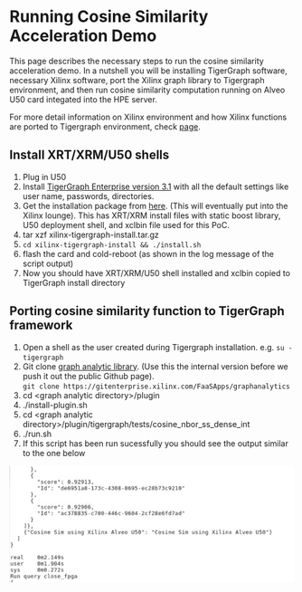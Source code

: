 

# Running Cosine Similarity Acceleration Demo

This page describes the necessary steps to run the cosine similarity acceleration demo.
In a nutshell you will be installing TigerGraph software,
necessary Xilinx software, port the Xilinx graph library to Tigergraph
environment, and then run cosine similarity computation running on Alveo U50
card integated into the HPE server. 

For more detail information on Xilinx environment and how Xilinx
functions are ported to Tigergraph environment, check [page](targeting_alveo.md).


## Install XRT/XRM/U50 shells

1. Plug in U50
1. Install [TigerGraph Enterprise version 3.1](https://info.tigergraph.com/enterprise-free) with all the default settings like user name, passwords, directories.
1. Get the installation package from [here](https://xilinx-intranet--simpplr.visualforce.com/apex/FileDetail?siteId=a114T000000haTvQAI&fileId=0694T0000049gBUQAY). (This will eventually put into the Xilinx lounge). This has XRT/XRM install files with static boost library, U50 deployment shell, and xclbin file used for this PoC.
1. tar xzf xilinx-tigergraph-install.tar.gz
1. `cd xilinx-tigergraph-install && ./install.sh`
1. flash the card and cold-reboot (as shown in the log message of the script output)
1. Now you should have XRT/XRM/U50 shell installed and xclbin copied to
   TigerGraph install directory


## Porting cosine similarity function to TigerGraph framework

1. Open a shell as the user created during Tigergraph installation. e.g. `su - tigergraph`
1. Git clone [graph analytic library](https://gitenterprise.xilinx.com/FaaSApps/graphanalytics). (Use this the internal version before we push it out the public Github page).  
`git clone https://gitenterprise.xilinx.com/FaaSApps/graphanalytics`
1. cd \<graph analytic directory>\/plugin
1. ./install-plugin.sh 
1. cd \<graph analytic directory>\/plugin/tigergraph/tests/cosine_nbor_ss_dense_int
1. ./run.sh
1. If this script has been run sucessfully you should see the output similar to
   the one below

<p align="center">
<img src="images/fig_fpgaRun.jpg" >
</p>



